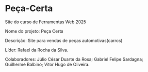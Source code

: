 # Peça-Certa
Site do curso de Ferramentas Web 2025

Nome do projeto: Peça Certa

Descrição: Site para vendas de peças automotivas(carros)

Líder: Rafael da Rocha da Silva.

Colaboradores: Júlio César Duarte da Rosa;
               Gabriel Felipe Sardagna;
               Guilherme Balbino;
               Vitor Hugo de Oliveira.
